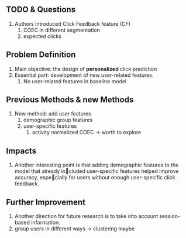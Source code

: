## TODO & Questions

1. Authors introduced Click Feedback feature (CF)
    1. COEC in different segmentation
    2. expected clicks

## Problem Definition

1. Main objective: the design of **personalized** click prediction 
2. Essential part: development of new user-related features.
    1. No user-related features in baseline model

## Previous Methods & new Methods

1. New method: add user features
    1. demographic group features 
    2. user-specific features
        1. activity normalized COEC -> worth to explore
## Impacts

1. Another interesting point is that
adding demographic features to the model that already included user-specific features helped improve accuracy, especially for users without enough user-specific click feedback.

## Further Improvement
1. Another direction for future research is to take into account session-based information.
2. group users in different ways -> clustering maybe
